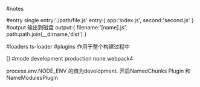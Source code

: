 #notes

#entry
single
entry:'./path/file.js'
entry:{
   app:'index.js',
   second:'second.js'
}
#output     输出到磁盘
output:{
    filename:'[name].js',
    path:path.join(__dirname,'dist')
}

#loaders
ts-loader
#plugins 作用于整个构建过程中

[]
#mode
development  production  none webpack4

process.env.NODE_ENV 的值为development.  开启NamedChunks Plugin 和NameModulesPlugin